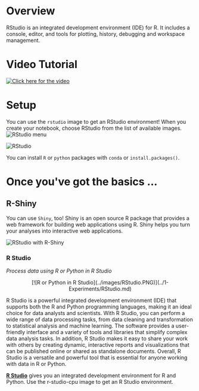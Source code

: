 # Overview

RStudio is an integrated development environment (IDE) for R. It includes a console, editor, and tools for plotting, history, debugging and workspace management.

# Video Tutorial

[![Click here for the video](../images/KubeflowVideo.PNG)](https://www.youtube.com/watch?v=Xrk1kN9Lr_4&list=PL1zlA2D7AHugkDdiyeUHWOKGKUd3MB_nD&index=3 "Advanced Analytics Workspace - R-Studio Basics")

# Setup

You can use the `rstudio` image to get an RStudio environment! When you create your notebook, choose RStudio from the list of available images.
![RStudio menu](../images/RStudioOption.PNG)

![RStudio](../images/rstudio_visual.png)

You can install `R` or `python` packages with `conda` or `install.packages()`.

# Once you've got the basics ...

## R-Shiny

You can use `Shiny`, too! Shiny is an open source R package that provides a web
framework for building web applications using R. Shiny helps you turn your
analyses into interactive web applications.

![RStudio with R-Shiny](../images/rstudio_rshiny_visual.png)



### R Studio

_Process data using R or Python in R Studio_

<center>
[![R or Python in R Studio](../images/RStudio.PNG)](../1-Experiments/RStudio.md)
</center>

R Studio is a powerful integrated development environment (IDE) that supports both the R and Python programming languages, making it an ideal choice for data analysts and scientists. With R Studio, you can perform a wide range of data processing tasks, from data cleaning and transformation to statistical analysis and machine learning. The software provides a user-friendly interface and a variety of tools and libraries that simplify complex data analysis tasks. In addition, R Studio makes it easy to share your work with others by creating dynamic, interactive reports and visualizations that can be published online or shared as standalone documents. Overall, R Studio is a versatile and powerful tool that is essential for anyone working with data in R or Python.

**[R Studio](../1-Experiments/RStudio.md)** gives you an integrated development environment for R and Python. Use the r-studio-cpu image to get an R Studio environment.

